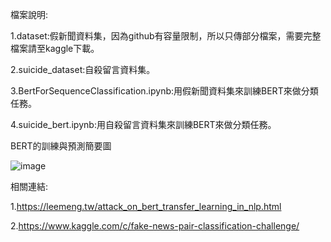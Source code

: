 檔案說明:

1.dataset:假新聞資料集，因為github有容量限制，所以只傳部分檔案，需要完整檔案請至kaggle下載。 

2.suicide_dataset:自殺留言資料集。

3.BertForSequenceClassification.ipynb:用假新聞資料集來訓練BERT來做分類任務。

4.suicide_bert.ipynb:用自殺留言資料集來訓練BERT來做分類任務。

BERT的訓練與預測簡要圖

![image](https://github.com/openaifab/BERT/blob/master/bert.jpg)

相關連結:

1.https://leemeng.tw/attack_on_bert_transfer_learning_in_nlp.html

2.https://www.kaggle.com/c/fake-news-pair-classification-challenge/
